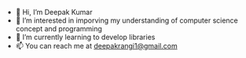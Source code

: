 - 👋 Hi, I’m Deepak Kumar
- 👀 I’m interested in imporving my understanding of computer science concept and programming
- 🌱 I’m currently learning to develop libraries
- 📫 You can reach me at deepakrangi1@gmail.com

<!---
dkrangi/dkrangi is a ✨ special ✨ repository because its `README.md` (this file) appears on your GitHub profile.
You can click the Preview link to take a look at your changes.
--->
